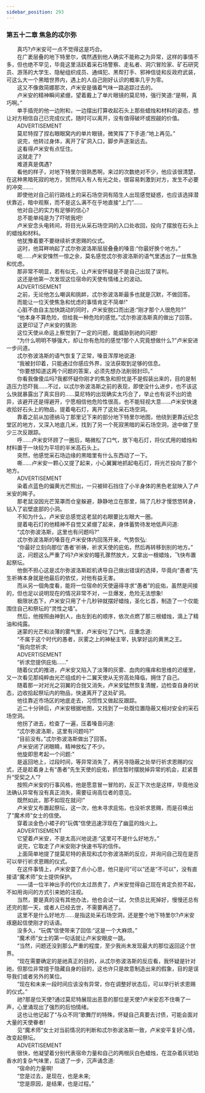 ```yaml
---
sidebar_position: 293
---
```

### 第五十二章 焦急的忒尔弥  


　　真巧?卢米安可一点不觉得这是巧合。  
　　在广袤层叠的地下特里尔，偶然遇到他人确实不能称之为异常，这样的事情不多，但也绝不罕见，毕竟这里活跃着采石场警察、走私者、洞穴冒险家、矿石研究员、游荡的大学生、隐秘组织成员、通缉犯、黑帮打手、邪神信徒和反政府武装，可这么大一个黑暗世界内，遇上的人自己刚好认识的概率几乎为零。  
　　这又不像救简娜那次，卢米安是循着气味一路追踪过去的。  
　　卢米安的精神瞬间紧绷，望着戴上了单片眼镜的莫尼特，强行笑道:“是啊，真巧啊。”  
　　单手插兜的他一边附和，一边摆出打算收起石头上那些蜡烛和材料的姿态，想让对方相信自己已完成仪式，随时可以离开，没有值得破坏或觊觎的价值。  
　　ADVERTISEMENT  
　　莫尼特捏了捏右眼眼窝内的单片眼镜，微笑挥了下手道:“地上再见。”  
　　说完，他转过身体，离开了矿洞入口，脚步声逐渐远去。  
　　这看得卢米安有点怔住。  
　　这就走了?  
　　难道真是偶遇?  
　　看他的样子，对地下特里尔很熟悉啊，来过的次数绝对不少，他应该很清楚，在这种黑暗死寂的地方，贸然闯入有人有光之处，很容易刺激到对方，发生不必要的冲突…….  
　　即使他对自己前行路线上的采石场空洞有陌生人出现感觉疑惑，也应该选择潜伏靠近，暗中观察，而不是这么满不在乎地直接“上门”……  
　　他对自己的实力有足够的信心?  
　　总不能单纯是为了吓唬我吧!  
　　卢米安念头电转间，将目光从采石场空洞的入口处收回，投向了摆放在石头上的蜡烛和材料。  
　　他犹豫着要不要继续祈求恩赐的仪式。  
　　这时，他耳畔响起了忒尔弥波洛斯层层叠叠的嗓音:“你最好换个地方。”  
　　呃……卢米安悚然一惊之余，莫名感觉忒尔弥波洛斯的语气里透出了一丝焦急和忧虑。  
　　那非常不明显，若有似无，让卢米安怀疑是不是自己出现了误判。  
　　这还是他第一次发现这位宿命的天使有情绪上的波动。  
　　ADVERTISEMENT  
　　之前，无论他怎么嘲讽和挑衅，忒尔弥波洛斯最多也就是沉默，不做回答。  
　　而能让一位天使焦急和忧虑的事情肯定不简单!"  
　　心脏不由自主加快跳动的同时，卢米安脱口而出道:“刚才那个人很危险?”  
　　“他本身不算危险，但给我一种危险的感觉。”忒尔弥波洛斯真的做出了回答。  
　　这更印证了卢米安的猜测:  
　　这位天使从命运上察觉到了一定的问题，能威胁到祂的问题!  
　　“为什么明明不够强大，却让你有危险的感觉?那个人究竟想做什么?”卢米安进一步问道。  
　　忒尔弥波洛斯的语气恢复了正常，嗓音浑厚地说道:  
　　“我被封印着，只能通过你感应外界，没法获取到足够的信息。  
　　“你要想知道这两个问题的答案，必须先想办法削弱封印。”  
　　你看我像傻瓜吗?我都怀疑你刚才的焦急和担忧是不是假装出来的，目的是制造压力恐吓我……不过，以忒尔弥波洛斯之前的表现，即使没什么进步，也不该这么快就暴露出了真实目的……莫尼特的出现确实太巧合了，举止也有说不出的诡异，该避开还是得避开，宁愿相信他危险性很高，也不能轻视大意……卢米安快速收拾好石头上的物品，提着电石灯，离开了这处采石场空洞。  
　　靠着之前从加德纳马丁那里记下来的部分地下特里尔地图，他绕到更靠近纪念堂区的地方，又深入地底几米，找到了另一个死寂黑暗的采石场空洞，途中做了至少三次反跟踪。  
　　呼……卢米安环顾了一圈后，略微松了口气，放下电石灯，将仪式用的蜡烛和材料置于一块较为平坦的半米高石头上。  
　　突然，他感觉采石场边缘的黑暗里有什么东西动了一下。  
　　嘶……卢米安一颗心又提了起来，小心翼翼地抓起电石灯，将光芒投向了那个地方。  
　　ADVERTISEMENT  
　　染着点蓝色的偏黄光芒照出，一只被碎石挡住了小半身体的黑色老鼠映入了卢米安的眸子。  
　　那老鼠没因光芒笼罩而仓皇躲避，静静地立在那里，隔了几秒才慢悠悠转身，钻入了岩壁底部的小洞。  
　　不知为什么，卢米安总感觉这老鼠的右眼要比左眼大一圈。  
　　提着电石灯的他精神不自觉又紧绷了起来，身体蓄势待发地低声问道:  
　　“忒尔弥波洛斯，这里也有问题吗?”  
　　忒尔弥波洛斯的嗓音在卢米安体内回荡开来，气势恢弘:  
　　“你最好立刻向那位'愚者’祈祷，祈求天使的庇佑，然后再转移到别的地方。”  
　　这，问题这么严重了吗?卢米安的瞳孔骤然放大，又拿出一根蜡烛，飞快布置起祭坛。  
　　他倒不担心这是忒尔弥波洛斯趁机诱导自己做出错误的选择，毕竟向“愚者”先生祈祷本身就是他最后的依仗，对他有益无害。  
　　而从另一個角度看，能将一位宿命的天使逼得寻求“愚者”的庇佑，虽然是间接的，但也足以说明现在的情况非常不对，一旦爆发，危险无法想象!  
　　极限状态下，卢米安只用了十几秒钟就摆好蜡烛，圣化匕首，制造了一个仅能围住自己和祭坛的“灵性之墙”。  
　　然后，他按照由神到人，由左到右的顺序，依次点燃了那三根蜡烛，滴上了精油和纯露。  
　　迷蒙的光芒和淡薄的雾气里，卢米安吐了口气，庄重念道:  
　　“不属于这个时代的愚者，灰雾之上的神秘主宰，执掌好运的黄黑之王。  
　　“我向您祈求;  
　　ADVERTISEMENT  
　　“祈求您提供庇佑……”  
　　随着仪式的推进，卢米安又陷入了淡薄的灰雾、血肉的瘙痒和思维的迟缓里，又一次看见那纯粹由光芒组成的十二翼天使从无穷高处降临，拥住了自己。  
　　随着那一对对光之羽翼的合拢又消失，卢米安猛然恢复清醒，边检查自身的状态，边收拾起祭坛内的物品，快速离开了这处矿洞。  
　　他往靠近市场区的地底走去，习惯性又做起反跟踪。  
　　近二十分钟后，卢米安根据地图，又找到了一处既位置隐蔽又相对安全的采石场空洞。  
　　他拐了进去，检查了一遍，压着嗓音问道:  
　　“忒尔弥波洛斯，这里有问题吗?”  
　　“目前没有。”忒尔弥波洛斯做出了回答。  
　　卢米安闭了闭眼睛，精神放松了不少。  
　　他旋即思考起一个问题:"  
　　是返回地上，过段时间，等异常消失了，再另寻隐蔽之处举行祈求恩赐的仪式，还是趁着身上有“愚者”先生天使的庇佑，抓住暂时摆脱掉异常的机会，赶紧晋升“受契之人”?  
　　按照卢米安的行事风格，他是愿意冒一冒险的，反正下次也是这样，毕竟他没法确认异常有没有真正消失，需要征询高位者的意见。  
　　既然如此，那不如现在就问!"  
　　卢米安又布置起祭坛，这一次，他未寻求庇佑，也没祈求恩赐，而是召唤出了“魔术师”女士的信使。  
　　穿着淡金色小裙子的“玩偶”信使迅速浮现在了幽蓝的烛火上。  
　　ADVERTISEMENT  
　　它望着卢米安，不是太高兴地说道:“这里可不是什么好地方。”  
　　说完，它取走了卢米安刚才快速书写的信件。  
　　上面简单地提了提莫尼特的表现和忒尔弥波洛斯的反应，并询问自己现在是否可以举行祈求恩赐的仪式。  
　　在这件事情上，卢米安耍了点小心思，他只是问“可以”还是“不可以”，没有直接请“魔术师”女士提供保护。  
　　——请一位半神出手的代价太过昂贵了，卢米安觉得自己现在肯定负担不起，不如用询问的方式引来她的注视。  
　　当然，要是真的没有其他办法，他也会试一试，欠债总比死掉好，慢慢还总有还完的那一天，或者人已经去世，不需要再还了。  
　　这里不是什么好地方……是指这处采石场空洞，还是整个地下特里尔?卢米安琢磨起信使刚才的话语。  
　　没多久，“玩偶”信使带来了回信:“这是一个大麻烦。”  
　　“魔术师”女士的第一句话就让卢米安眼皮一跳。  
　　“当然，问题还没到那么严重的程度，至少我尚未发现最大的那位返回这个世界。  
　　“现在需要确定的是祂真正的目的，从忒尔弥波洛斯的反应看，我怀疑是针对祂，但那位非常擅于隐藏自身的目的，这也许只是故意制造出来的假象，目的是误导我们或者另外的某位。  
　　“现在和未来一段时间应该没有异常，你在调整好状态后，可以举行祈求恩赐的仪式。”  
　　祂?那是位天使?通过莫尼特展现出恶意的那位是天使?卢米安忍不住嘶了一声，心里涌现出了强烈的后怕情绪。  
　　这也让他记起了“与众不同”歌舞厅的特殊，怀疑自己真要去讨债，可能会面对大量的天使眷者!  
　　见“魔术师”女士对当前情况的判断和忒尔弥波洛斯一致，卢米安平复好心情，改变起祭坛。  
　　ADVERTISEMENT  
　　很快，他凝望着分别代表宿命力量和自己的两根灰白色蜡烛，在混杂着灰琥珀香水的复杂气味里，后退了一步，沉声诵念道:  
　　“宿命的力量啊!  
　　“您是过去，是现在，也是未来;  
　　“您是原因，是结果，也是过程。”  
